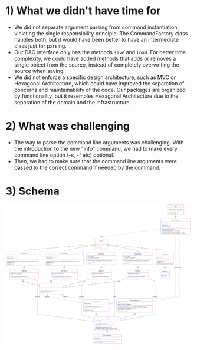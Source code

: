 # 1) What we didn't have time for

* We did not separate argument parsing from command instantiation, violating the single responsibility principle. 
  The CommandFactory class handles both, but it would have been better to have an intermediate class just for parsing.
* Our DAO interface only has the methods `save` and `load`. For better time complexity, we could have
added methods that adds or removes a single object from the source, instead of completely overwriting the source
when saving.
* We did not enforce a specific design architecture, such as MVC or Hexagonal Architecture, 
which could have improved the separation of concerns and maintainability of the code.
Our packages are organized by functionality, but it resembles Hexagonal Architecture due
to the separation of the domain and the infrastructure.

# 2) What was challenging

* The way to parse the command line arguments was challenging. With the introduction to the new "info" command,
we had to make every command line option (-s, -f etc) optional.
* Then, we had to make sure that the command line arguments were passed to the correct command if needed by the command.

# 3) Schema

![tp3-schema.png](tp3-schema.png)
